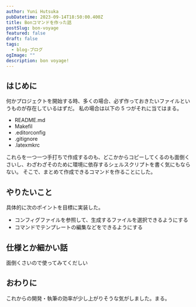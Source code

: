 ```yaml
---
author: Yuni Hutsuka
pubDatetime: 2023-09-14T18:50:00.400Z
title: Bonコマンドを作った話
postSlug: bon-voyage
featured: false
draft: false
tags:
  - blog-ブログ
ogImage: ""
description: bon voyage!
---
```


## はじめに

何かプロジェクトを開始する時、多くの場合、必ず作っておきたいファイルというものが存在しているはずだ。
私の場合は以下の 5 つがそれに当てはまる。

- README.md
- Makefil
- .editorconfig
- .gitignore
- .latexmkrc

これらを一つ一つ手打ちで作成するのも、どこかからコピーしてくるのも面倒くさいし、わざわざそのために環境に依存するシェルスクリプトを書く気にもならない。
そこで、まとめて作成できるコマンドを作ることにした。

## やりたいこと

具体的に次のポイントを目標に実装した。

- コンフィグファイルを参照して、生成するファイルを選択できるようにする
- コマンドでテンプレートの編集などをできるようにする

## 仕様とか細かい話

面倒くさいので使ってみてくだしい

## おわりに

これからの開発・執筆の効率が少し上がりそうな気がしました。まる。
